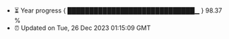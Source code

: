 - ⏳ Year progress { █████████████████████████████▁ } 98.37 %
- ⏰ Updated on Tue, 26 Dec 2023 01:15:09 GMT

